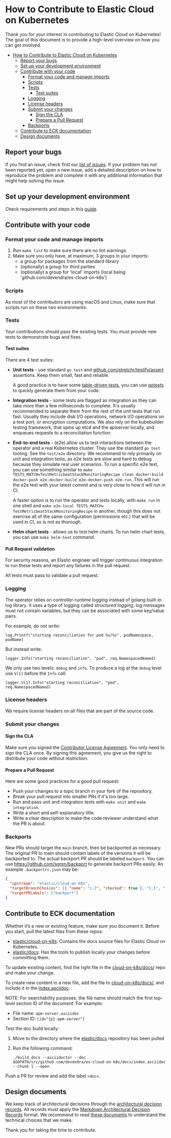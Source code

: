 # How to Contribute to Elastic Cloud on Kubernetes

Thank you for your interest in contributing to Elastic Cloud on Kubernetes!
The goal of this document is to provide a high-level overview on how you can get involved.

- [How to Contribute to Elastic Cloud on Kubernetes](#how-to-contribute-to-elastic-cloud-on-kubernetes)
  - [Report your bugs](#report-your-bugs)
  - [Set up your development environment](#set-up-your-development-environment)
  - [Contribute with your code](#contribute-with-your-code)
    - [Format your code and manage imports](#format-your-code-and-manage-imports)
    - [Scripts](#scripts)
    - [Tests](#tests)
      - [Test suites](#test-suites)
    - [Logging](#logging)
    - [License headers](#license-headers)
    - [Submit your changes](#submit-your-changes)
      - [Sign the CLA](#sign-the-cla)
      - [Prepare a Pull Request](#prepare-a-pull-request)
    - [Backports](#backports)
  - [Contribute to ECK documentation](#contribute-to-eck-documentation)
  - [Design documents](#design-documents)

## Report your bugs

If you find an issue, check first our [list of issues](https://github.com/elastic/cloud-on-k8s/issues). If your problem has not been reported yet, open a new issue, add a detailed description on how to reproduce the problem and complete it with any additional information that might help solving the issue.

## Set up your development environment

Check requirements and steps in this [guide](dev-setup.md).

## Contribute with your code

### Format your code and manage imports

1. Run `make lint` to make sure there are no lint warnings.
2. Make sure you only have, at maximum, 3 groups in your imports:
   - a group for packages from the standard library
   - (optionally) a group for third parties
   - (optionally) a group for 'local' imports (local being 'github.com/devendra/es-cloud-on-k8s')

### Scripts

As most of the contributors are using macOS and Linux, make sure that scripts run on these two environments.

### Tests

Your contributions should pass the existing tests. You must provide new tests to demonstrate bugs and fixes.

#### Test suites

There are 4 test suites:

- **Unit tests** - use standard `go test` and [github.com/stretchr/testify/assert](https://github.com/stretchr/testify) assertions. Keep them small, fast and reliable.

  A good practice is to have some [table-driven tests](https://github.com/golang/go/wiki/TableDrivenTests), you can use [gotests](https://github.com/cweill/gotests) to quickly generate them from your code.

- **Integration tests** - some tests are flagged as integration as they can take more than a few milliseconds to complete. It's usually recommended to separate them from the rest of the unit tests that run fast. Usually they include disk I/O operations, network I/O operations on a test port, or encryption computations. We also rely on the kubebuilder testing framework, that spins up etcd and the apiserver locally, and enqueues requests to a reconciliation function.

- **End-to-end tests** - (e2e) allow us to test interactions between the operator and a real Kubernetes cluster.
  They use the standard `go test` tooling. See the `test/e2e` directory. We recommend to rely primarily on unit and integration tests, as e2e tests are slow and hard to debug because they simulate real user scenarios. To run a specific e2e test, you can use something similar to `make TESTS_MATCH=TestMetricbeatStackMonitoringRecipe clean docker-build docker-push e2e-docker-build e2e-docker-push e2e-run`. This will run the e2e test with your latest commit and is very close to how it will run in CI.

  A faster option is to run the operator and tests locally, with `make run` in one shell and `make e2e-local TESTS_MATCH= TestMetricbeatStackMonitoringRecipe` in another, though this does not exercise all of the same configuration (permissions etc.) that will be used in CI, so is not as thorough.

- **Helm chart tests** - allows us to test helm charts. To run helm chart tests, you can use `make helm-test` command.

#### Pull Request validation

For security reasons, an Elastic engineer will trigger continuous integration to run these tests and report any failures in the pull request.

All tests must pass to validate a pull request.

### Logging

The operator relies on controller-runtime logging instead of golang built-in log library. It uses a type of logging called _structured logging_, log messages must not contain variables, but they can be associated with some key/value pairs.

For example, do not write:

```golang
log.Printf("starting reconciliation for pod %s/%s", podNamespace, podName)
```

But instead write:

```golang
logger.Info("starting reconciliation", "pod", req.NamespacedNamed)
```

We only use two levels: `debug` and `info`. To produce a log at the `debug` level use `V(1)` before the `Info` call:

```golang
logger.V(1).Info("starting reconciliation", "pod", req.NamespacedNamed)
```

### License headers

We require license headers on all files that are part of the source code.

### Submit your changes

#### Sign the CLA

Make sure you signed the [Contributor License Agreement](https://www.elastic.co/fr/contributor-agreement/). You only need to sign the CLA once. By signing this agreement, you give us the right to distribute your code without restriction.

#### Prepare a Pull Request

Here are some good practices for a good pull request:

- Push your changes to a topic branch in your fork of the repository.
- Break your pull request into smaller PRs if it's too large.
- Run and pass unit and integration tests with `make unit` and `make integration`.
- Write a short and self-explanatory title.
- Write a clear description to make the code reviewer understand what the PR is about.

### Backports

New PRs should target the `main` branch, then be backported as necessary. The original PR to main should contain labels of the versions it will be backported to. The actual backport PR should be labeled `backport`. You can use https://github.com/sqren/backport to generate backport PRs easily. An example `.backportrc.json` may be:

```json
{
  "upstream": "elastic/cloud-on-k8s",
  "targetBranchChoices": [{ "name": "1.2", "checked": true }, "1.1", "1.0"],
  "targetPRLabels": ["backport"]
}
```

## Contribute to ECK documentation

Whether it’s a new or existing feature, make sure you document it.
Before you start, pull the latest files from these repos:

- [elastic/cloud-on-k8s](https://github.com/elastic/cloud-on-k8s): Contains the docs source files for Elastic Cloud on Kubernetes.
- [elastic/docs](https://github.com/elastic/docs): Has the tools to publish locally your changes before committing them.

To update existing content, find the right file in the [cloud-on-k8s/docs/](https://github.com/elastic/cloud-on-k8s/tree/main/docs) repo and make your change.

To create new content in a new file, add the file to [cloud-on-k8s/docs/](https://github.com/elastic/cloud-on-k8s/tree/main/docs), and include it in the [index.asciidoc](https://github.com/elastic/cloud-on-k8s/blob/main/docs/index.asciidoc).

NOTE: For searchability purposes, the file name should match the first top-level section ID of the document. For example:

- File name: `apm-server.asciidoc`
- Section ID: `[id="{p}-apm-server"]`

Test the doc build locally:

1. Move to the directory where the [elastic/docs](https://github.com/elastic/docs) repository has been pulled
1. Run the following command:

   `./build_docs --asciidoctor --doc $GOPATH/src/github.com/devendra/es-cloud-on-k8s/docs/index.asciidoc --chunk 1 --open`

Push a PR for review and add the label `>docs`.

## Design documents

We keep track of architectural decisions through the [architectural decision records](https://adr.github.io/). All records must apply the [Markdown Architectural Decision Records](https://adr.github.io/madr/) format. We recommend to read [these documents](https://github.com/elastic/cloud-on-k8s/tree/main/docs/design) to understand the technical choices that we make.

Thank you for taking the time to contribute.
